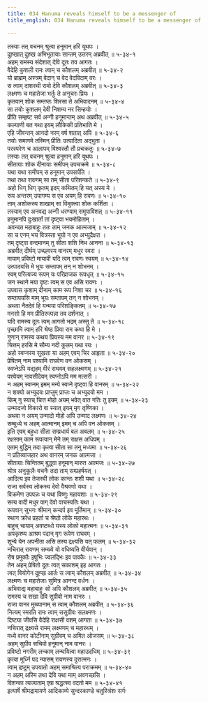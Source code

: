 ```yaml
---
title: 034 Hanuma reveals himself to be a messenger of
title_english: 034 Hanuma reveals himself to be a messenger of

---
```


<div class="audioEmbed"  caption="श्रीराम-हरिसीताराममूर्ति-घनपाठिभ्यां वचनम्" src="https://archive.org/download/Ramayana-recitation-Sriram-harisItArAmamUrti-Ghanapaati-v2/Kanda_5/Kanda_5_SK-034-Hanuma_reveals_himself_to_be_a_messenger_of.mp3"></div>

तस्याः तत् वचनम् श्रुत्वा हनूमान् हरि यूथपः ।  
दुह्खात् दुह्ख अभिभूतायाः सान्तम् उत्तरम् अब्रवीत् ॥ ५-३४-१  
अहम् रामस्य संदेशात् देवि दूतः तव आगतः ।  
वैदेहि कुशली रामः त्वाम् च कौशलम् अब्रवीत् ॥ ५-३४-२  
यो ब्राह्मम् अस्त्रम् वेदान् च वेद वेदविदाम् वरः ।  
स त्वाम् दाशरथी रामो देवि कौशलम् अब्रवीत् ॥ ५-३४-३  
लक्ष्मणः च महातेजा भर्तुः ते अनुचरः प्रियः ।  
कृतवान् शोक सम्तप्तः शिरसा ते अभिवादनम् ॥ ५-३४-४  
सा तयोः कुशलम् देवी निशम्य नर सिम्हयोः ।  
प्रीति सम्हृष्ट सर्व अन्गी हनूमान्तम् अथ अब्रवीत् ॥ ५-३४-५  
कल्याणी बत गथा इयम् लौकिकी प्रतिभाति मे ।  
एहि जीवन्तम् आनदो नरम् वर्ष शतात् अपि ॥ ५-३४-६  
तयोः समागमे तस्मिन् प्रीतिः उत्पादिता अद्भुता ।  
परस्परेण च आलापम् विश्वस्तौ तौ प्रचक्रतुः ॥ ५-३४-७  
तस्याः तत् वचनम् श्रुत्वा हनूमान् हरि यूथपः ।  
सीतायाः शोक दीनायाः समीपम् उपचक्रमे ॥ ५-३४-८  
यथा यथा समीपम् स हनूमान् उपसर्पति ।  
तथा तथा रावणम् सा तम् सीता परिशन्कते ॥ ५-३४-९  
अहो धिग् धिग् कृतम् इदम् कथितम् हि यत् अस्य मे ।  
रूप अन्तरम् उपागम्य स एव अयम् हि रावणः ॥ ५-३४-१०  
ताम् अशोकस्य शाखाम् सा विमुक्त्वा शोक कर्शिता ।  
तस्याम् एव अनवद्य अन्गी धरण्याम् समुपाविशत् ॥ ५-३४-११  
हनुमानपि दुःखार्तां तां दृष्ट्वा भयमोहिताम् ।  
अवन्दत महाबाहुः ततः ताम् जनक आत्मजाम् ॥ ५-३४-१२  
सा च एनम् भय वित्रस्ता भूयो न एव अभ्युदैक्षत ।  
तम् दृष्ट्वा वन्दमानम् तु सीता शशि निभ आनना ॥ ५-३४-१३  
अब्रवीत् दीर्घम् उच्छ्वस्य वानरम् मधुर स्वरा ।  
मायाम् प्रविष्टो मायावी यदि त्वम् रावणः स्वयम् ॥ ५-३४-१४  
उत्पादयसि मे भूयः सम्तापम् तन् न शोभनम् ।  
स्वम् परित्यज्य रूपम् यः परिव्राजक रूपधृत् ॥ ५-३४-१५  
जन स्थाने मया दृष्टः त्वम् स एव असि रावणः ।  
उपवास कृशाम् दीनाम् काम रूप निशा चर ॥ ५-३४-१६  
सम्तापयसि माम् भूयः सम्तापम् तन् न शोभनम् ।  
अथवा नैतदेवं हि यन्मया परिशङ्कितम् ॥ ५-३४-१७  
मनसो हि मम प्रीतिरुत्पन्ना तव दर्शनात् ।  
यदि रामस्य दूतः त्वम् आगतो भद्रम् अस्तु ते ॥ ५-३४-१८  
पृच्छामि त्वाम् हरि श्रेष्ठ प्रिया राम कथा हि मे ।  
गुणान् रामस्य कथय प्रियस्य मम वानर ॥ ५-३४-१९  
चित्तम् हरसि मे सौम्य नदी कूलम् यथा रयः ।  
अहो स्वप्नस्य सुखता या अहम् एवम् चिर आहृता ॥ ५-३४-२०  
प्रेषितम् नाम पश्यामि राघवेण वन ओकसम् ।  
स्वप्नेऽपि यद्यहम् वीरं राघवम् सहलक्ष्मणम् ॥ ५-३४-२१  
पश्येयम् नावसीदेयम् स्वप्नोऽपि मम मत्सरी ।  
न अहम् स्वप्नम् इमम् मन्ये स्वप्ने दृष्ट्वा हि वानरम् ॥ ५-३४-२२  
न शक्यो अभ्युदयः प्राप्तुम् प्राप्तः च अभ्युदयो मम ।  
किम् नु स्याच् चित्त मोहो अयम् भवेत् वात गतिः तु इयम् ॥ ५-३४-२३  
उन्मादजो विकारो वा स्यात् इयम् मृग तृष्णिका ।  
अथवा न अयम् उन्मादो मोहो अपि उन्माद लक्ष्मणः ॥ ५-३४-२४  
सम्बुध्ये च अहम् आत्मानम् इमम् च अपि वन ओकसम् ।  
इति एवम् बहुधा सीता सम्प्रधार्य बल अबलम् ॥ ५-३४-२५  
रक्षसाम् काम रूपत्वान् मेने तम् राक्षस अधिपम् ।  
एताम् बुद्धिम् तदा कृत्वा सीता सा तनु मध्यमा ॥ ५-३४-२६  
न प्रतिव्याजहार अथ वानरम् जनक आत्मजा ।  
सीतायाः चिन्तितम् बुद्ध्वा हनूमान् मारुत आत्मजः ॥ ५-३४-२७  
श्रोत्र अनुकूलैः वचनैः तदा ताम् सम्प्रहर्षयत् ।  
आदित्य इव तेजस्वी लोक कान्तः शशी यथा ॥ ५-३४-२८  
राजा सर्वस्य लोकस्य देवो वैश्रवणो यथा ।  
विक्रमेण उपपन्नः च यथा विष्णुः महायशाः ॥ ५-३४-२९  
सत्य वादी मधुर वाग् देवो वाचस्पतिः यथा ।  
रूपवान् सुभगः श्रीमान् कन्दर्प इव मूर्तिमान् ॥ ५-३४-३०  
स्थान क्रोध प्रहर्ता च श्रेष्ठो लोके महारथः ।  
बाहुच् चायाम् अवष्टब्धो यस्य लोको महात्मनः ॥ ५-३४-३१  
अपकृश्ष्य आश्रम पदान् मृग रूपेण राघवम् ।  
शून्ये येन अपनीता असि तस्य द्रक्ष्यसि यत् फलम् ॥ ५-३४-३२  
नचिरात् रावणम् सम्ख्ये यो वधिष्यति वीर्यवान् ।  
रोष प्रमुक्तैः इषुभिः ज्वलद्भिः इव पावकैः ॥ ५-३४-३३  
तेन अहम् प्रेषितो दूतः त्वत् सकाशम् इह आगतः ।  
त्वत् वियोगेन दुह्ख आर्तः स त्वाम् कौशलम् अब्रवीत् ॥ ५-३४-३४  
लक्ष्मणः च महातेजाः सुमित्र आनन्द वर्धनः ।  
अभिवाद्य महाबाहुः सो अपि कौशलम् अब्रवीत् ॥ ५-३४-३५  
रामस्य च सखा देवि सुग्रीवो नाम वानरः ।  
राजा वानर मुख्यानाम् स त्वाम् कौशलम् अब्रवीत् ॥ ५-३४-३६  
नित्यम् स्मरति रामः त्वाम् ससुग्रीवः सलक्ष्मणः ।  
दिष्ट्या जीवसि वैदेहि राक्षसी वशम् आगता ॥ ५-३४-३७  
नचिरात् द्रक्ष्यसे रामम् लक्ष्मणम् च महारथम् ।  
मध्ये वानर कोटीनाम् सुग्रीवम् च अमित ओजसम् ॥ ५-३४-३८  
अहम् सुग्रीव सचिवो हनूमान् नाम वानरः ।  
प्रविष्टो नगरीम् लन्काम् लन्घयित्वा महाउदधिम् ॥ ५-३४-३९  
कृत्वा मूर्ध्नि पद न्यासम् रावणस्य दुरात्मनः ।  
त्वाम् द्रष्टुम् उपयातो अहम् समाश्रित्य पराक्रमम् ॥ ५-३४-४०  
न अहम् अस्मि तथा देवि यथा माम् अवगच्छसि ।  
विशन्का त्यज्यताम् एषा श्रद्धत्स्व वदतो मम ॥ ५-३४-४१  
इत्यार्षे श्रीमद्रामायणे आदिकाव्ये सुन्दरकाण्डे चतुस्त्रिंशः सर्गः